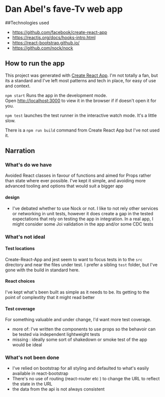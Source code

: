 # Dan Abel's **fave-Tv** web app 

##Technologies used
 - https://github.com/facebook/create-react-app
 - https://reactjs.org/docs/hooks-intro.html
 - https://react-bootstrap.github.io/
 - https://github.com/nock/nock 

## How to run the app

This project was generated with [Create React App](https://github.com/facebook/create-react-app).
I'm not totally a fan, but its a standard and I've left most patterns and tech in place, for easy of use and context. 

 `npm start` Runs the app in the development mode.\
Open [http://localhost:3000](http://localhost:3000) to view it in the browser if if doesn't open it for you.

`npm test` launches the test runner in the interactive watch mode. 
It's a little slow.

There is a `npm run build` command from Create React App but I've not used it.

## Narration 

### What's do we have
Avoided React classes in favour of functions and 
aimed for Props rather than state where ever possible.
I've kept it simple, and avoiding more advanced tooling and options that would suit 
a bigger app

#### design
- I've debated whether to use Nock or not. I like to not rely other services
  or networking in unit tests, however it does create a gap in the tested expectations 
  that rely on testing the app in integration. In a real app, I might consider some 
  Joi validation in the app and/or some CDC tests 

### What's not ideal

#### Test locations
Create-React-App and jest seem to want to focus tests in to the `src` directory and
near the files under test. I prefer a sibling `test` folder, but I've gone with the
build in standard here.

#### React choices
I've kept what's been built as simple as it needs to be. Its getting to the point of complextity that it might read better  

#### Test coverage
For something valuable and under change, I'd want more test coverage.
 - more of: I've written the components to use props so the behavoir can be tested via independent lightweight tests
- missing : ideally some sort of shakedown or smoke test of the app would be ideal 

### What's not been done
 - I've relied on bootstrap for all styling and defaulted to what's easily available in react-bootstrap
 - There's no use of routing (react-router etc ) to change the URL to reflect the state in the URL 
 - the data from the api is not always consistent 
